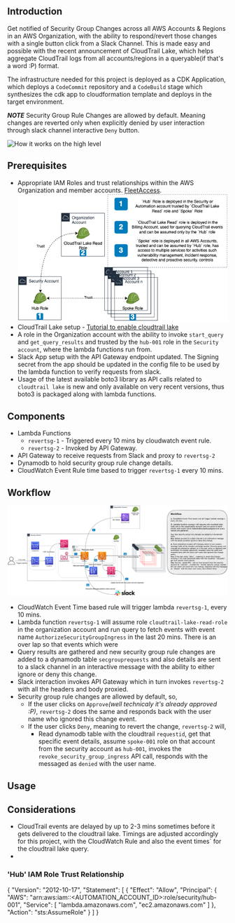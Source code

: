 

## Introduction
Get notified of Security Group Changes across all AWS Accounts & Regions in an AWS Organization, with the ability to respond/revert those changes with a single button click from a Slack Channel.
This is made easy and possible with the recent announcement of CloudTrail Lake, which helps aggregate CloudTrail logs from all accounts/regions in a queryable(if that's a word :P) format.

The infrastructure needed for this project is deployed as a CDK Application, which deploys a `CodeCommit` repository and a `CodeBuild` stage which synthesizes the cdk app to cloudformation template and deploys in the target environment.

***NOTE*** Security Group Rule Changes are allowed by default. Meaning changes are reverted only when explicitly denied by user interaction through slack channel interactive `Deny` button.

![How it works on the high level](SecurityGroupRevertChatOps.gif)

## Prerequisites
* Appropriate IAM Roles and trust relationships within the AWS Organization and member accounts. [FleetAccess](https://github.com/raajheshkannaa/fleet-access).
	![An ideal setup would be like this](SecurityGroupRevertIAMRoleStructure.png)
* CloudTrail Lake setup - [Tutorial to enable cloudtrail lake](https://aws.amazon.com/blogs/mt/announcing-aws-cloudtrail-lake-a-managed-audit-and-security-lake/)
* A role in the Organization account with the ability to invoke `start_query` and `get_query_results` and trusted by the `hub-001` role in the `Security account`, where the lambda functions run from.
* Slack App setup with the API Gateway endpoint updated. The Signing secret from the app should be updated in the config file to be used by the lambda function to verify requests from slack.
* Usage of the latest available boto3 library as API calls related to `cloudtrail lake` is new and only available on very recent versions, thus boto3 is packaged along with lambda functions.

## Components
* Lambda Functions
	* `revertsg-1` - Triggered every 10 mins by cloudwatch event rule.
	* `revertsg-2` - Invoked by API Gateway.
* API Gateway to receive requests from Slack and proxy to `revertsg-2`
* Dynamodb to hold security group rule change details.
* CloudWatch Event Rule time based to trigger `revertsg-1` every 10 mins.



## Workflow
![Security Group Change Detection & Response](SecurityGroupRevertChatOps.drawio.png)
* CloudWatch Event Time based rule will trigger lambda `revertsg-1`, every 10 mins.
* Lambda function `revertsg-1` will assume role `cloudtrail-lake-read-role` in the organization account and run query to fetch events with event name `AuthorizeSecurityGroupIngress` in the last 20 mins. There is an over lap so that events which were 
* Query results are gathered and new security group rule changes are added to a dynamodb table `secgrouprequests` and also details are sent to a slack channel in an interactive message with the ability to either ignore or deny this change.
* Slack interaction invokes API Gateway which in turn invokes `revertsg-2` with all the headers and body proxied.
* Security group rule changes are allowed by default, so, 
	* If the user clicks on `Approve`_(well technicaly it's already approved :P)_, `revertsg-2` does the same and responds back with the user name who ignored this change event.
	* If the user clicks `Deny`, meaning to revert the change, `revertsg-2` will,
		* Read dynamodb table with the cloudtrail `requestid`, get that specific event details, assume `spoke-001` role on that account from the security account as `hub-001`, invokes the `revoke_security_group_ingress` API call, responds with the messaged as `denied` with the user name.

## Usage



## Considerations
* CloudTrail events are delayed by up to 2-3 mins sometimes before it gets delivered to the cloudtrail lake. Timings are adjusted accordingly for this project, with the CloudWatch Rule and also the event times` for the cloudtrail lake query.
* 


### 'Hub' IAM Role Trust Relationship
{
  "Version": "2012-10-17",
  "Statement": [
    {
      "Effect": "Allow",
      "Principal": {
        "AWS": "arn:aws:iam::<AUTOMATION_ACCOUNT_ID>:role/security/hub-001",
        "Service": [
          "lambda.amazonaws.com",
          "ec2.amazonaws.com"
        ]
      },
      "Action": "sts:AssumeRole"
    }
  ]
}
